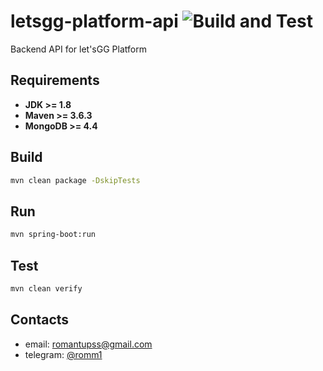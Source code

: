 # letsgg-platform-api ![Build and Test](https://github.com/letsgg-platform/letsgg-platform-api/workflows/Build%20and%20Test/badge.svg?branch=main)
Backend API for let'sGG Platform 

## Requirements
- **JDK >= 1.8**
- **Maven >= 3.6.3**
- **MongoDB >= 4.4**

## Build

```bash
mvn clean package -DskipTests
```

## Run
```bash
mvn spring-boot:run
```

## Test
```bash
mvn clean verify
```
## Contacts
- email: romantupss@gmail.com
- telegram: [@romm1](https://t.me/romm1)